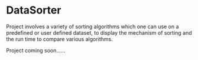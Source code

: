 # DataSorter

Project involves a variety of sorting algorithms which one can use on a predefined or user defined dataset, to display the mechanism of sorting and the run time to compare various algorithms.

Project coming soon......
